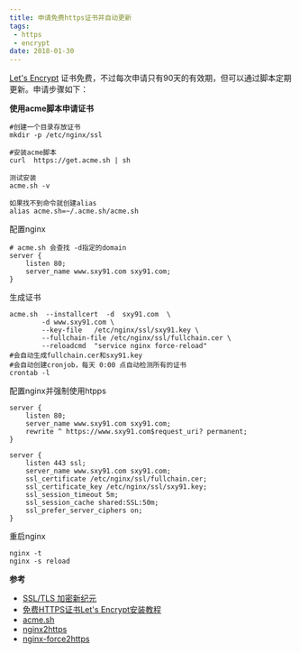 ```yaml
---
title: 申请免费https证书并自动更新 
tags: 
 - https
 - encrypt
date: 2018-01-30
---
```


 [Let's Encrypt](https://letsencrypt.org/) 证书免费，不过每次申请只有90天的有效期，但可以通过脚本定期更新。申请步骤如下：

**使用acme脚本申请证书**

```shell
#创建一个目录存放证书
mkdir -p /etc/nginx/ssl

#安装acme脚本
curl  https://get.acme.sh | sh

测试安装
acme.sh -v

如果找不到命令就创建alias
alias acme.sh=~/.acme.sh/acme.sh
```

配置nginx
```nginx
# acme.sh 会查找 -d指定的domain
server {
    listen 80;
    server_name www.sxy91.com sxy91.com;
}
```

生成证书
```shell
acme.sh  --installcert  -d  sxy91.com  \
		-d www.sxy91.com \
		--key-file   /etc/nginx/ssl/sxy91.key \
		--fullchain-file /etc/nginx/ssl/fullchain.cer \
		--reloadcmd  "service nginx force-reload"
#会自动生成fullchain.cer和sxy91.key
#会自动创建cronjob，每天 0:00 点自动检测所有的证书
crontab -l

```

配置nginx并强制使用htpps  
```nginx
server {
    listen 80;
    server_name www.sxy91.com sxy91.com;
    rewrite ^ https://www.sxy91.com$request_uri? permanent;
}

server {
	listen 443 ssl;
	server_name www.sxy91.com sxy91.com;
	ssl_certificate /etc/nginx/ssl/fullchain.cer;
	ssl_certificate_key /etc/nginx/ssl/sxy91.key;
	ssl_session_timeout 5m;
	ssl_session_cache shared:SSL:50m;
	ssl_prefer_server_ciphers on;
}
```

重启nginx  
```shell
nginx -t
nginx -s reload
```

**参考**  
- [SSL/TLS 加密新纪元](https://linux.cn/article-6565-1.html)
- [免费HTTPS证书Let's Encrypt安装教程](https://foofish.net/https-free-for-lets-encrypt.html)
- [acme.sh](https://github.com/Neilpang/acme.sh/wiki/%E8%AF%B4%E6%98%8E)
- [nginx2https](https://tecadmin.net/nginx-force-redirect-to-https-with-www/)
- [nginx-force2https](https://serverfault.com/questions/250476/how-to-force-or-redirect-to-ssl-in-nginx)

